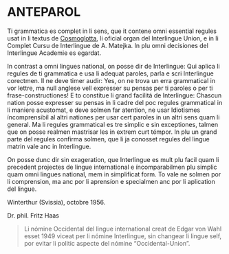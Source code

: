 # ANTEPAROL 

Ti grammatica es complet in li sens, que it contene omni essential regules usat in li textus de [Cosmoglotta](https://occidental-lang.com/cosmoglotta/), li oficial organ del Interlingue Union, e in li Complet Cursu de Interlingue de A. Matejka. In plu omni decisiones del Interlingue Academie es egardat.

In contrast a omni lingues national, on posse dir de Interlingue: Qui aplica li regules de ti grammatica e usa li adequat paroles, parla e scri Interlingue corectmen. Il ne deve timer audir: Yes, on ne trova un erra grammatical in vor lettre, ma null anglese vell expresser su pensas per ti paroles o per ti frase-constructiones! E to constitue li grand facilitá de Interlingue: Chascun nation posse expresser su pensas in li cadre del poc regules grammatical in li maniere acustomat, e deve solmen far atention, ne usar Idiotismes íncomprensibil al altri nationes per usar cert paroles in un altri sens quam li general. Ma li regules grammatical es tre simplic e sin exceptiones, talmen que on posse realmen mastrisar les in extrem curt témpor. In plu un grand parte del regules confirma solmen, que li ja conosset regules del lingue matrin vale anc in Interlingue.

On posse dunc dir sin exageration, que Interlingue es mult plu facil quam li precedent projectes de lingue international e íncomparabilmen plu simplic quam omni lingues national, mem in simplificat form. To vale ne solmen por li comprension, ma anc por li aprensíon e specialmen anc por li aplication del lingue.

Winterthur (Svissia), octobre 1956.

Dr. phil. Fritz Haas

> Li nómine Occidental del lingue international creat de Edgar von Wahl esset 1949 viceat per li nómine Interlingue, sin changear li lingue self, por evitar li politic aspecte del nómine “Occidental-Union”.